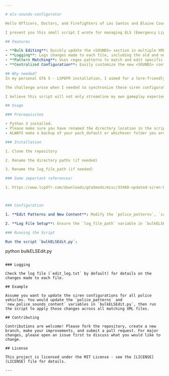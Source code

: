 ```yaml
---

# els-sounds-configurator

Hello Officers, Doctors, and Firefighters of Los Santos and Blaine County,

I present you this small script I wrote for managing ELS (Emergency Lighting System) configuration files in Grand Theft Auto V. This script helps to standardize and update the <SOUNDS> section across multiple XML files used by various emergency service vehicles. It's particularly useful for ensuring consistency and efficiency when updating siren and horn configurations.

## Features

- **Bulk Editing**: Quickly update the <SOUNDS> section in multiple XML files based on predefined patterns.
- **Logging**: Logs changes made to each file, including the old and new content of the <SOUNDS> section.
- **Pattern Matching**: Uses regex patterns to match and edit specific files associated with police, ambulance, fire department, and other emergency services.
- **Centralized Configuration**: Easily customize the new <SOUNDS> content for different departments or vehicle types.

## Why needed?
In my personal GTA 5 - LSPDFR installation, I aimed for a lore-friendly experience, ensuring that all aspects of the game. However, managing siren configurations across multiple agencies and vehicle types proved to be a daunting task. Specifically, I created a pack of sirens tailored for different agencies such as SAHP, LSPD + BCSO + FIB + LSSD, EMS, and FD, encompassing around 337 lore-friendly vehicle els-xml config files.

The challenge arose when I needed to synchronize these siren configurations across all 337 XML files associated with each vehicle. Attempting to do this manually quickly became overwhelming and impractical. Faced with this issue, I decided to develop a Python script to automate the process. This script allows for seamless updates to the <SOUNDS> blah blah </SOUNDS> section within each XML file, ensuring that the siren and horn configurations are consistently applied across all vehicles.

I believe this script will not only streamline my own gameplay experience but also be beneficial to others within the GTA 5 modding community who seek to maintain a similar level of customization and immersion. By sharing this tool, I hope to alleviate the manual effort required for managing siren configurations and enable others to effortlessly customize their GTA 5 emergency vehicle setups. 

## Usage

### Prerequisites

- Python 3 installed.
- Please make sure you have renamed the directory location in the script.
- ALWAYS make a backup of your pack_default or whichever folder you are using for the ELS-xml files. I won't be responsible if you don't read the manual/readme properly.

### Installation

1. Clone the repository

2. Rename the directory paths (if needed)

3. Rename the log_file_path (if needed)

### Some important references!

1. https://www.lcpdfr.com/downloads/gta5mods/misc/33460-updated-siren-hashes-for-els-2021/



### Configuration

1. **Edit Patterns and New Content**: Modify the `police_patterns`, `sahp_patterns`, `lsfd_patterns`, `ems_patterns`, and corresponding `new_*_sounds_content` variables in `rename_els.py` to match your requirements.

2. **Log File Setup**: Ensure the `log_file_path` variable in `bulkELSEdit.py` points to a valid location where the log file can be written.

### Running the Script

Run the script `bulkELSEdit.py`:
```
python bulkELSEdit.py
```

### Logging

Check the log file (`edit_log.txt` by default) for details on the changes made to each file.

## Example

Assume you want to update the siren configurations for all police vehicles. You would update the `police_patterns` and `new_police_sounds_content` variables in `bulkELSEdit.py`, then run the script to apply those changes across all matching XML files.

## Contributing

Contributions are welcome! Please fork the repository, create a new branch, make your improvements, and submit a pull request. For major changes, please open an issue first to discuss what you would like to change.

## License

This project is licensed under the MIT License - see the [LICENSE](LICENSE) file for details.

---
```

